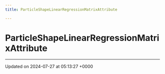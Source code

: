```yaml
---
title: ParticleShapeLinearRegressionMatrixAttribute

---
```


# ParticleShapeLinearRegressionMatrixAttribute





-------------------------------

Updated on 2024-07-27 at 05:13:27 +0000
